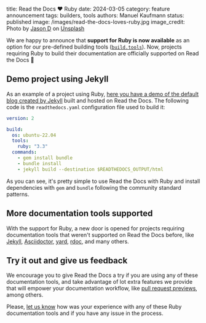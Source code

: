 title: Read the Docs ❤️ Ruby
date: 2024-03-05
category: feature announcement
tags: builders, tools
authors: Manuel Kaufmann
status: published
image: /images/read-the-docs-loves-ruby.jpg
image_credit: Photo by <a href="https://unsplash.com/@jasondeblooisphotography?utm_content=creditCopyText&utm_medium=referral&utm_source=unsplash">Jason D</a> on <a href="https://unsplash.com/photos/selective-focus-photo-of-red-gemstone-VKLJ-BJlszE?utm_content=creditCopyText&utm_medium=referral&utm_source=unsplash">Unsplash</a>


We are happy to announce that **support for Ruby is now available** as an option for our pre-defined building tools ([`build.tools`](https://docs.readthedocs.io/en/stable/config-file/v2.html#build-tools)).
Now, projects requiring Ruby to build their documentation are officially supported on Read the Docs 🎉

## Demo project using Jekyll

As an example of a project using Ruby, [here you have a demo of the default blog created by Jekyll](https://test-builds.readthedocs.io/en/jekyll/) built and hosted on Read the Docs.
The following code is the `readthedocs.yaml` configuration file used to build it:


```yaml
version: 2

build:
  os: ubuntu-22.04
  tools:
    ruby: "3.3"
  commands:
    - gem install bundle
    - bundle install
    - jekyll build --destination $READTHEDOCS_OUTPUT/html
```

As you can see, it's pretty simple to use Read the Docs with Ruby
and install dependencies with `gem` and `bundle` following the community standard patterns.


## More documentation tools supported

With the support for Ruby, a new door is opened for projects requiring documentation tools that weren't supported on Read the Docs before,
like [Jekyll](https://jekyllrb.com/), [Asciidoctor](https://asciidoctor.org/), [yard](https://yardoc.org/), [rdoc](https://ruby.github.io/rdoc/), and many others.


## Try it out and give us feedback

We encourage you to give Read the Docs a try if you are using any of these documentation tools,
and take advantage of lot extra features we provide that will empower your documentation workflow,
like [pull request previews](https://docs.readthedocs.io/en/stable/pull-requests.html), among others.

Please, [let us know](mailto:support@readthedocs.com) how was your experience with any of these Ruby documentation tools and if you have any issue in the process.
